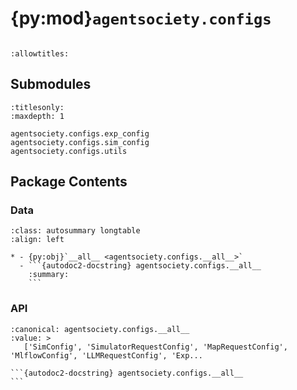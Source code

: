 # {py:mod}`agentsociety.configs`

```{py:module} agentsociety.configs
```

```{autodoc2-docstring} agentsociety.configs
:allowtitles:
```

## Submodules

```{toctree}
:titlesonly:
:maxdepth: 1

agentsociety.configs.exp_config
agentsociety.configs.sim_config
agentsociety.configs.utils
```

## Package Contents

### Data

````{list-table}
:class: autosummary longtable
:align: left

* - {py:obj}`__all__ <agentsociety.configs.__all__>`
  - ```{autodoc2-docstring} agentsociety.configs.__all__
    :summary:
    ```
````

### API

````{py:data} __all__
:canonical: agentsociety.configs.__all__
:value: >
   ['SimConfig', 'SimulatorRequestConfig', 'MapRequestConfig', 'MlflowConfig', 'LLMRequestConfig', 'Exp...

```{autodoc2-docstring} agentsociety.configs.__all__
```

````
